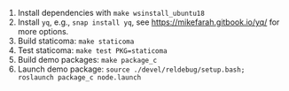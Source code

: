 1. Install dependencies with `make wsinstall_ubuntu18`
2. Install `yq`, e.g., `snap install yq`, see https://mikefarah.gitbook.io/yq/ for more options.
3. Build staticoma: `make staticoma`
4. Test staticoma: `make test PKG=staticoma`
5. Build demo packages: `make package_c`
6. Launch demo package: `source ./devel/reldebug/setup.bash; roslaunch package_c node.launch`
